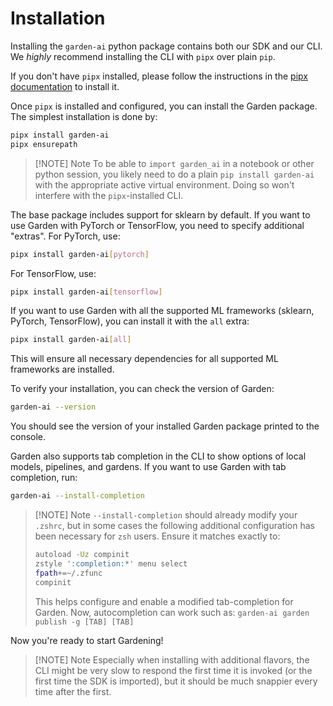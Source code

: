 # Installation

Installing the `garden-ai` python package contains both our SDK and our CLI. We _highly_ recommend installing the CLI with `pipx` over plain `pip`.

If you don't have `pipx` installed, please follow the instructions in the [pipx documentation](https://pypa.github.io/pipx/installation/) to install it.

Once `pipx` is installed and configured, you can install the Garden package. The simplest installation is done by:

```bash
pipx install garden-ai
pipx ensurepath
```

> [!NOTE] Note
> To be able to `import garden_ai` in a notebook or other python session, you likely need to do a plain `pip install garden-ai` with the appropriate active virtual environment. Doing so won't interfere with the `pipx`-installed CLI.


The base package includes support for sklearn by default. If you want to use Garden with PyTorch or TensorFlow, you need to specify additional "extras". For PyTorch, use:

```bash
pipx install garden-ai[pytorch]
```

For TensorFlow, use:

```bash
pipx install garden-ai[tensorflow]
```

If you want to use Garden with all the supported ML frameworks (sklearn, PyTorch, TensorFlow), you can install it with the `all` extra:

```bash
pipx install garden-ai[all]
```

This will ensure all necessary dependencies for all supported ML frameworks are installed.

To verify your installation, you can check the version of Garden:

```bash
garden-ai --version
```

You should see the version of your installed Garden package printed to the console.

Garden also supports tab completion in the CLI to show options of local models, pipelines, and gardens.
If you want to use Garden with tab completion, run:
```bash
garden-ai --install-completion
```
> [!NOTE] Note
> ``--install-completion`` should already modify your ``.zshrc``, but in some cases the following additional configuration has been necessary for ``zsh`` users. Ensure it matches exactly to:
>```bash
>autoload -Uz compinit
>zstyle ':completion:*' menu select
>fpath+=~/.zfunc
>compinit
>```
> This helps configure and enable a modified tab-completion for Garden.
> Now, autocompletion can work such as: ```garden-ai garden publish -g [TAB] [TAB]```

Now you're ready to start Gardening!

> [!NOTE] Note
> Especially when installing with additional flavors, the CLI might be very slow to respond the first time it is invoked (or the first time the SDK is imported), but it should be much snappier every time after the first.

